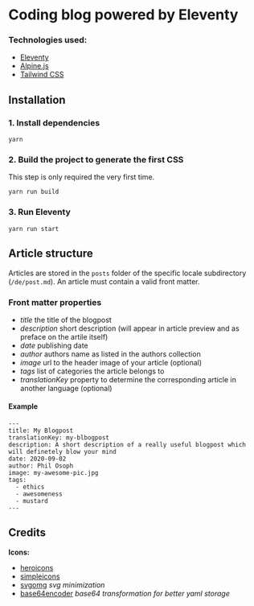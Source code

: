 # Coding blog powered by Eleventy


### Technologies used:

- [Eleventy](https://www.11ty.dev/)
- [Alpine.js](https://github.com/alpinejs/alpine)
- [Tailwind CSS](https://tailwindcss.com/)

## Installation

### 1\. Install dependencies

```
yarn
```

### 2\. Build the project to generate the first CSS

This step is only required the very first time.

```
yarn run build
```

### 3\. Run Eleventy

```
yarn run start
```

## Article structure

Articles are stored in the `posts` folder of the specific locale subdirectory (`/de/post.md`).
An article must contain a valid front matter.

### Front matter properties

- *title* the title of the blogpost
- *description* short description (will appear in article preview and as preface on the artile itself)
- *date* publishing date
- *author* authors name as listed in the authors collection
- *image* url to the header image of your article (optional)
- *tags* list of categories the article belongs to
- *translationKey* property to determine the corresponding article in another language (optional)

#### Example

```
---
title: My Blogpost
translationKey: my-blbogpost
description: A short description of a really useful blogpost which will definetely blow your mind
date: 2020-09-02
author: Phil Osoph
image: my-awesome-pic.jpg
tags:
  - ethics
  - awesomeness
  - mustard
---
```

## Credits
**Icons:** 
- [heroicons](https://heroicons.dev/)
- [simpleicons](https://simpleicons.org/)
- [svgomg](https://jakearchibald.github.io/svgomg/) _svg minimization_
- [base64encoder](https://www.base64encode.org/) _base64 transformation for better yaml storage_


